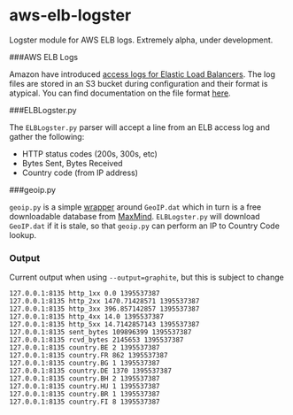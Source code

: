 aws-elb-logster
===============

Logster module for AWS ELB logs. Extremely alpha, under development.


###AWS ELB Logs

Amazon have introduced [access logs for Elastic Load Balancers](http://aws.typepad.com/aws/2014/03/access-logs-for-elastic-load-balancers.html). The log files are stored in an S3 bucket during configuration and their format is atypical.  You can find documentation on the file format [here](http://docs.aws.amazon.com/ElasticLoadBalancing/latest/DeveloperGuide/access-log-collection.html). 

###ELBLogster.py

The `ELBLogster.py` parser will accept a line from an ELB access log and gather the following:

* HTTP status codes (200s, 300s, etc)
* Bytes Sent, Bytes Received
* Country code (from IP address)
 

###geoip.py

`geoip.py` is a simple [wrapper](http://blog.brush.co.nz/2009/07/geoip/) around `GeoIP.dat` which in turn is a free downloadable database from [MaxMind](http://dev.maxmind.com/geoip/legacy/geolite/).  `ELBLogster.py` will download `GeoIP.dat` if it is stale, so that `geoip.py` can perform an IP to Country Code lookup. 

### Output

Current output when using `--output=graphite`, but this is subject to change

    127.0.0.1:8135 http_1xx 0.0 1395537387
    127.0.0.1:8135 http_2xx 1470.71428571 1395537387
    127.0.0.1:8135 http_3xx 396.857142857 1395537387
    127.0.0.1:8135 http_4xx 14.0 1395537387
    127.0.0.1:8135 http_5xx 14.7142857143 1395537387
    127.0.0.1:8135 sent_bytes 109896399 1395537387
    127.0.0.1:8135 rcvd_bytes 2145653 1395537387
    127.0.0.1:8135 country.BE 2 1395537387
    127.0.0.1:8135 country.FR 862 1395537387
    127.0.0.1:8135 country.BG 1 1395537387
    127.0.0.1:8135 country.DE 1370 1395537387
    127.0.0.1:8135 country.BH 2 1395537387
    127.0.0.1:8135 country.HU 1 1395537387
    127.0.0.1:8135 country.BR 1 1395537387
    127.0.0.1:8135 country.FI 8 1395537387
